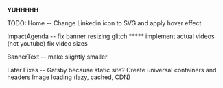 **YUHHHHH**

TODO:
Home -- Change Linkedin icon to SVG and apply hover effect

ImpactAgenda -- fix banner resizing glitch *****
                implement actual videos (not youtube)
                fix video sizes

BannerText -- make slightly smaller

Later Fixes -- Gatsby because static site?
               Create universal containers and headers
               Image loading (lazy, cached, CDN)